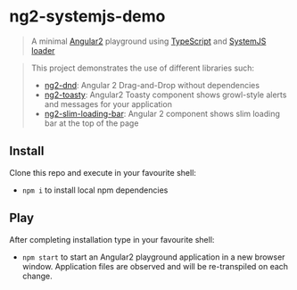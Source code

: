 # ng2-systemjs-demo

> A minimal [Angular2](https://angular.io/) playground using [TypeScript](http://www.typescriptlang.org/) and [SystemJS loader](https://github.com/systemjs/systemjs)

> This project demonstrates the use of different libraries such:
> - [ng2-dnd](https://github.com/akserg/ng2-dnd): Angular 2 Drag-and-Drop without dependencies
> - [ng2-toasty](https://github.com/akserg/ng2-toasty): Angular2 Toasty component shows growl-style alerts and messages for your application
> - [ng2-slim-loading-bar](https://github.com/akserg/ng2-slim-loading-bar): Angular 2 component shows slim loading bar at the top of the page

## Install

Clone this repo and execute in your favourite shell:

* `npm i` to install local npm dependencies

## Play

After completing installation type in your favourite shell:

* `npm start` to start an Angular2 playground application in a new browser window. Application files are observed and will be re-transpiled on each change.
